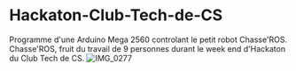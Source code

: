 # Hackaton-Club-Tech-de-CS
Programme d'une Arduino Mega 2560 controlant le petit robot Chasse'ROS.
Chasse'ROS, fruit du travail de 9 personnes durant le week end d'Hackaton du Club Tech de CS.
![IMG_0277](https://github.com/anasdtp/Hackaton-Club-Tech-de-CS/assets/116441391/36c50602-45d1-4d8e-9488-15dbdd4f0cf3)
